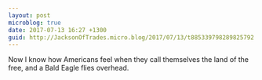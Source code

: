 ```yaml
---
layout: post
microblog: true
date: 2017-07-13 16:27 +1300
guid: http://JacksonOfTrades.micro.blog/2017/07/13/t885339798289825792.html
---
```

Now I know how Americans feel when they call themselves the land of the free, and a Bald Eagle flies overhead.
